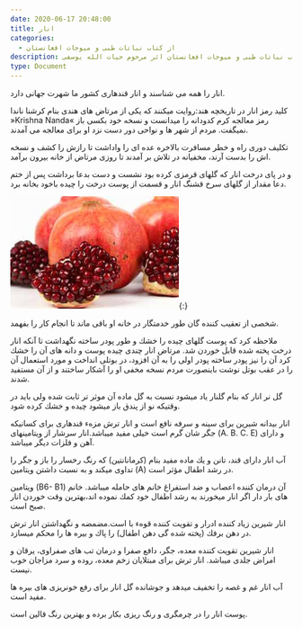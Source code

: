 ```yaml
---
date: 2020-06-17 20:48:00
title: انار
categories:
  - از کتاب نباتات طبی و میوجات افغانستان
description: معرفی انار از کتاب نباتات طبی و میوجات افغانستان اثر مرحوم حیات الله یوسفی
type: Document
---
```


انار را همه می شناسند و انار قندهاری كشور ما شهرت جهانی دارد.

كليد رمز انار در تاريخچه هند:روايت ميكنند كه يكی از مرتاض های هندی بنام كرشنا ناندا &raquo;Krishna Nanda&laquo; رمز معالجه كرم كدودانه را ميدانست و نسخه خود بكسی باز نميگفت. مردم از شهر ها و نواحی دور دست نزد او برای معالجه می آمدند.

تكليف دوری راه و خطر مسافرت بالاخره عده ای را واداشت تا رازش را كشف و نسخه اش را بدست آرند، مخفيانه در تلاش بر آمدند تا روزی مرتاض از خانه بيرون برآمد.

و در پای درخت انار كه گلهای قرمزی كرده بود نشست و دست بدعا برداشت پس از ختم دعا مقدار از گلهای سرخ قشنگ انار و قسمت از پوست درخت را چيده باخود بخانه برد.

![](/uploads/anar-afghanitan.jpg){:}

شخصی از تعقيب كننده گان طور خدمتگار در خانه او باقی ماند تا انجام كار را بفهمد.

ملاحظه كرد كه پوست گلهای چيده را خشك و طور پودر ساخته نگهداشت تا آنكه انار درخت پخته شده قابل خوردن شد. مرتاض انار چندی چيده پوست و دانه های آن را خشك كرد آن را نيز پودر ساخته پودر اولی را به آن افزود، در بوتلی انداخت و مورد استعمال آن را در عقب بوتل نوشت باينصورت مردم نسخه مخفی او را آشكار ساختند و از آن مستفيد شدند.

گل نر انار كه بنام گلنار ياد ميشود نسبت به گل ماده آن موثر تر ثابت شده ولی بايد در وقتيكه نو از پندق باز ميشود چيده و خشك كرده شود.

انار بيدانه شيرين برای سينه و سرفه نافع است و انار ترش مزهء قندهاری برای كسانيكه جگر شان گرم است خيلی مفيد ميباشد.انار سرشار از ويتامينهای (A. B. C. E) و دارای آهن و فلزات ديگر ميباشد.

آب انار دارای قند، تانن و يك ماده مفيد بنام (كرمانانتين) كه رنگ رخسار را باز و جگر را تداوی ميكند و به نسبت داشتن ويتامين (A) در رشد اطفال مؤثر است.

ويتامين (B6- B1) آن درمان كننده اعصاب و ضد استفراغ خانم های حامله ميباشد. خانم های بار دار اگر انار ميخورند به رشد اطفال خود كمك نموده اند،بهترين وقت خوردن انار صبح است.

انار شيرين زياد كننده ادرار و تقويت كننده قوهء با است.مضمضه و نگهداشتن انار ترش در دهن برفك (پخته شده گی دهن اطفال) را پاك و بيره ها را محكم ميسازد.

انار شيرين تقويت كننده معده، جگر، دافع صفرا و درمان تب های صفراوی، يرقان و امراض جلدی ميباشد. انار ترش برای مبتلايان زخم معده، روده و سرد مزاجان خوب نيست.

آب انار غم و غصه را تخفيف ميدهد و جوشانده گل انار برای رفع خونريزی های بيره ها مفيد است.

پوست انار را در چرمگری و رنگ ريزی بكار برده و بهترين رنگ قالين است.